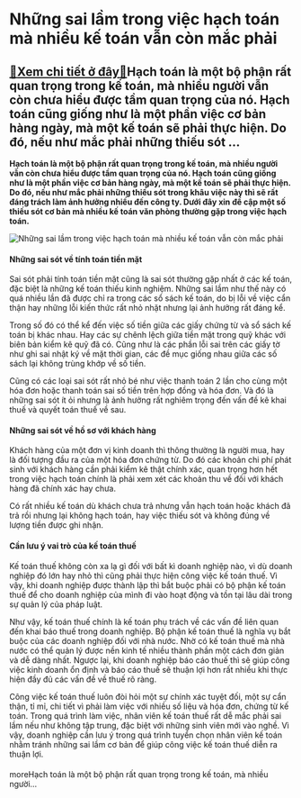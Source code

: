 Những sai lầm trong việc hạch toán mà nhiều kế toán vẫn còn mắc phải
====================================================================

[:gift:Xem chi tiết ở đây:gift:](https://hddtvn.com/nhung-sai-lam-trong-viec-hach-toan-ma-nhieu-ke-toan-van-con-mac-phai/)Hạch toán là một bộ phận rất quan trọng trong kế toán, mà nhiều người vẫn còn chưa hiểu được tầm quan trọng của nó. Hạch toán cũng giống như là một phần việc cơ bản hàng ngày, mà một kế toán sẽ phải thực hiện. Do đó, nếu như mắc phải những thiếu sót …
-----------------------------------------------------------------------------------------------------------------------------------------------------------------------------------------------------------------------------------------------------------

**Hạch toán là một bộ phận rất quan trọng trong kế toán, mà nhiều người vẫn còn chưa hiểu được tầm quan trọng của nó. Hạch toán cũng giống như là một phần việc cơ bản hàng ngày, mà một kế toán sẽ phải thực hiện. Do đó, nếu như mắc phải những thiếu sót trong khâu việc này thì sẽ rất đáng trách làm ảnh hưởng nhiều đến công ty. Dưới đây xin đề cập một số thiếu sót cơ bản mà nhiều kế toán văn phòng thường gặp trong việc hạch toán.**


![Những sai lầm trong việc hạch toán mà nhiều kế toán vẫn còn mắc phải](https://hddtvn.com/wp-content/uploads/2021/01/colorful-charts-diagrams_1098-2083-2.jpg "Những sai lầm trong việc hạch toán mà nhiều kế toán vẫn còn mắc phải")


#### Những sai sót về tính toán tiền mặt


Sai sót phải tính toán tiền mặt cũng là sai sót thường gặp nhất ở các kế toán, đặc biệt là những kế toán thiếu kinh nghiệm. Những sai lầm như thế này có quá nhiều lần đã được chỉ ra trong các sổ sách kế toán, do bị lỗi về việc cẩn thận hay những lỗi kiến thức rất nhỏ nhặt nhưng lại ảnh hưởng rất đáng kể.


Trong số đó có thể kể đến việc số tiền giữa các giấy chứng từ và sổ sách kế toán bị khác nhau. Hay các sự chênh lệch giữa tiền mặt trong quỹ khác với biên bản kiểm kê quỹ đã có. Cũng như là các phần lỗi sai trên các giấy tờ như ghi sai nhật ký về mặt thời gian, các đề mục giống nhau giữa các số sách lại không trùng khớp về số tiền.


Cũng có các loại sai sót rất nhỏ bé như việc thanh toán 2 lần cho cùng một hóa đơn hoặc thanh toán sai số tiền trên hợp đồng và hóa đơn. Và đó là những sai sót ít ỏi nhưng là ảnh hưởng rất nghiêm trọng đến vấn đề kê khai thuế và quyết toán thuế về sau.


#### Những sai sót về hồ sơ với khách hàng


Khách hàng của một đơn vị kinh doanh thì thông thường là người mua, hay là đối tượng đầu ra của một hóa đơn chứng từ. Do đó các khoản chi phí phát sinh với khách hàng cần phải kiểm kê thật chính xác, quan trọng hơn hết trong việc hạch toán chính là phải xem xét các khoản thu về đối với khách hàng đã chính xác hay chưa.


Có rất nhiều kế toán dù khách chưa trả nhưng vẫn hạch toán hoặc khách đã trả rồi nhưng lại không hạch toán, hay việc thiếu sót và không đúng về lượng tiền được ghi nhận.


#### Cần lưu ý vai trò của kế toán thuế


Kế toán thuế không còn xa lạ gì đối với bất kì doanh nghiệp nào, vì dù doanh nghiệp đó lớn hay nhỏ thì cũng phải thực hiện công việc kế toán thuế. Vì vậy, khi doanh nghiệp được thành lập thì bắt buộc phải có bộ phận kế toán thuế để cho doanh nghiệp của mình đi vào hoạt động và tồn tại lâu dài trong sự quản lý của pháp luật.


Như vậy, kế toán thuế chính là kế toán phụ trách về các vấn đề liên quan đến khai báo thuế trong doanh nghiệp. Bộ phận kế toán thuế là nghĩa vụ bắt buộc của các doanh nghiệp đối với nhà nước. Nhờ có kế toán thuế mà nhà nước có thể quản lý được nền kinh tế nhiều thành phần một cách đơn giản và dễ dàng nhất. Ngược lại, khi doanh nghiệp báo cáo thuế thì sẽ giúp công việc kinh doanh ổn định và báo cáo thuế sẽ thuận lợi hơn rất nhiều khi thực hiện đầy đủ các vấn đề về thuế rõ ràng.


Công việc kế toán thuế luôn đòi hỏi một sự chính xác tuyệt đối, một sự cẩn thận, tỉ mỉ, chi tiết vì phải làm việc với nhiều số liệu và hóa đơn, chứng từ kế toán. Trong quá trình làm việc, nhân viên kế toán thuế rất dễ mắc phải sai lầm nếu như không tập trung, đặc biệt với những sinh viên mới vào nghề. Vì vậy, doanh nghiệp cần lưu ý trong quá trình tuyển chọn nhân viên kế toán nhằm tránh những sai lầm cơ bản để giúp công việc kế toán thuế diễn ra thuận lợi.


#### 


moreHạch toán là một bộ phận rất quan trọng trong kế toán, mà nhiều người…

